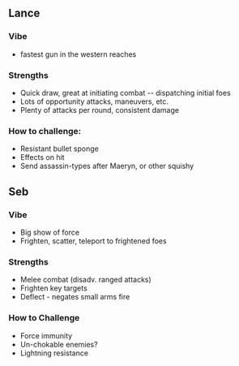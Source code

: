 ## Lance
### Vibe
- fastest gun in the western reaches
### Strengths
- Quick draw, great at initiating combat -- dispatching initial foes
- Lots of opportunity attacks, maneuvers, etc.
- Plenty of attacks per round, consistent damage
### How to challenge:
- Resistant bullet sponge
- Effects on hit
- Send assassin-types after Maeryn, or other squishy
## Seb
### Vibe
- Big show of force
- Frighten, scatter, teleport to frightened foes
### Strengths
- Melee combat (disadv. ranged attacks)
- Frighten key targets
- Deflect - negates small arms fire

### How to Challenge
-  Force immunity
- Un-chokable enemies?
- Lightning resistance